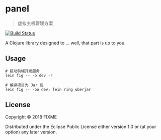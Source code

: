 # panel

> 虚拟主机管理方案

[![Build Status](https://travis-ci.com/Jamlee/panel.svg?branch=master)](https://travis-ci.com/Jamlee/panel)

A Clojure library designed to ... well, that part is up to you.

## Usage

```
# 启动前端开发服务
lein fig -- -b dev -r 

# 编译项目为 Jar 包
lein fig -- -bo dev; lein ring uberjar

```

## License

Copyright © 2018 FIXME

Distributed under the Eclipse Public License either version 1.0 or (at
your option) any later version.
